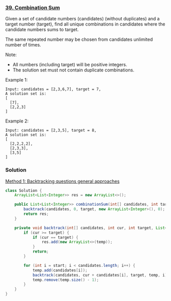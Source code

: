 ### [39. Combination Sum](https://leetcode.com/problems/combination-sum/)


Given a set of candidate numbers (candidates) (without duplicates) and a target number (target), find all unique combinations in candidates where the candidate numbers sums to target.

The same repeated number may be chosen from candidates unlimited number of times.

Note:

- All numbers (including target) will be positive integers.
- The solution set must not contain duplicate combinations.

Example 1:
```
Input: candidates = [2,3,6,7], target = 7,
A solution set is:
[
  [7],
  [2,2,3]
]
```
Example 2:
```
Input: candidates = [2,3,5], target = 8,
A solution set is:
[
  [2,2,2,2],
  [2,3,3],
  [3,5]
]
```

### Solution

[Method 1: Backtracking questions general approaches](https://leetcode.com/problems/combination-sum/discuss/16502/A-general-approach-to-backtracking-questions-in-Java-(Subsets-Permutations-Combination-Sum-Palindrome-Partitioning))

```java
class Solution {
    ArrayList<List<Integer>> res = new ArrayList<>();

    public List<List<Integer>> combinationSum(int[] candidates, int target) {
        backtrack(candidates, 0, target, new ArrayList<Integer>(), 0);
        return res;
    }

    private void backtrack(int[] candidates, int cur, int target, List<Integer> temp, int start) {
        if (cur >= target) {
            if (cur == target) {
                res.add(new ArrayList<>(temp));
            }
            return;
        }

        for (int i = start; i < candidates.length; i++) {
            temp.add(candidates[i]);
            backtrack(candidates, cur + candidates[i], target, temp, i);
            temp.remove(temp.size() - 1);
        }
    }
}
```